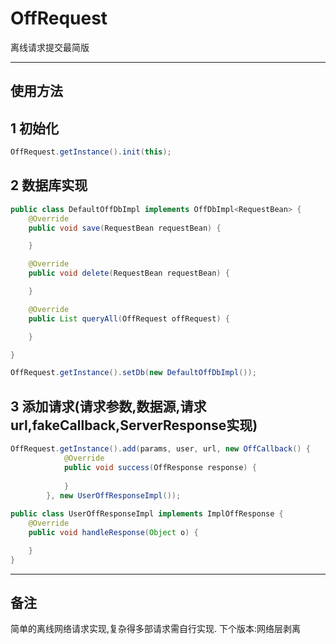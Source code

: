 OffRequest
================
离线请求提交最简版

----
使用方法
----

## 1 初始化
```java
OffRequest.getInstance().init(this);
```
## 2 数据库实现
```java
public class DefaultOffDbImpl implements OffDbImpl<RequestBean> {
    @Override
    public void save(RequestBean requestBean) {

    }

    @Override
    public void delete(RequestBean requestBean) {

    }

    @Override
    public List queryAll(OffRequest offRequest) {

    }

}

OffRequest.getInstance().setDb(new DefaultOffDbImpl());
```

## 3 添加请求(请求参数,数据源,请求url,fakeCallback,ServerResponse实现)
```java
OffRequest.getInstance().add(params, user, url, new OffCallback() {
            @Override
            public void success(OffResponse response) {
                
            }
        }, new UserOffResponseImpl());
		
public class UserOffResponseImpl implements ImplOffResponse {
    @Override
    public void handleResponse(Object o) {

    }
}
```
----
备注
----
简单的离线网络请求实现,复杂得多部请求需自行实现.
下个版本:网络层剥离

